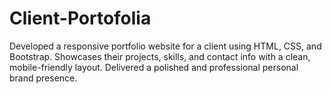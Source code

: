 # Client-Portofolia
Developed a responsive portfolio website for a client using HTML, CSS, and Bootstrap. Showcases their projects, skills, and contact info with a clean, mobile-friendly layout. Delivered a polished and professional personal brand presence.
